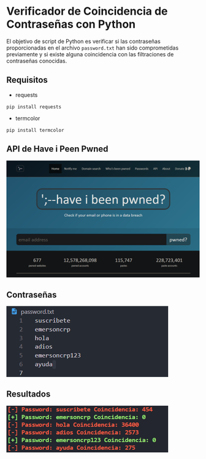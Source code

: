 # Verificador de Coincidencia de Contraseñas con Python

El objetivo de script de Python es verificar si las contraseñas proporcionadas en el archivo `password.txt` han sido comprometidas previamente y si existe alguna coincidencia con las filtraciones de contraseñas conocidas.

## Requisitos
- requests
```
pip install requests
```
- termcolor
```
pip install termcolor
```

## API de Have i Peen Pwned
![Descripción de la imagen](Pwned.png)

## Contraseñas 
![Descripción de la imagen](password.png)

## Resultados
![Descripción de la imagen](resultado.png)

